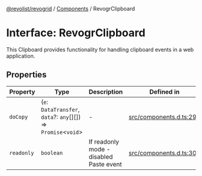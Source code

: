 [@revolist/revogrid](README.md) / [Components](Namespace.Components.md) / RevogrClipboard

# Interface: RevogrClipboard

This Clipboard provides functionality for handling clipboard events in a web application.

## Properties

| Property | Type | Description | Defined in |
| ------ | ------ | ------ | ------ |
| `doCopy` | (`e`: `DataTransfer`, `data`?: `any`[][]) => `Promise`\<`void`\> | - | [src/components.d.ts:296](https://github.com/revolist/revogrid/blob/cef5db5acf21deb63962d633ec5e3d088dfc6c5b/src/components.d.ts#L296) |
| `readonly` | `boolean` | If readonly mode - disabled Paste event | [src/components.d.ts:300](https://github.com/revolist/revogrid/blob/cef5db5acf21deb63962d633ec5e3d088dfc6c5b/src/components.d.ts#L300) |
